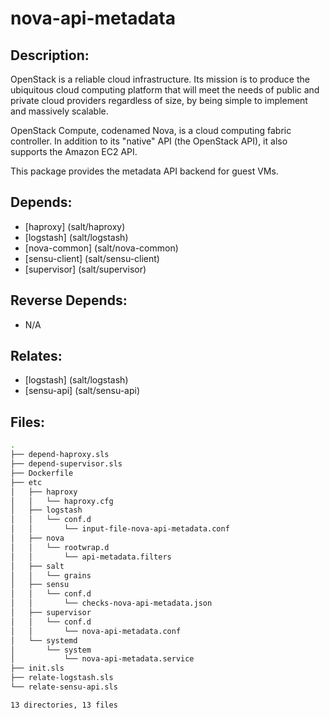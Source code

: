 # nova-api-metadata

## Description:

OpenStack is a reliable cloud infrastructure. Its mission is to produce the ubiquitous cloud computing platform that will meet the needs of public and private cloud providers regardless of size, by being simple to implement and massively scalable.

OpenStack Compute, codenamed Nova, is a cloud computing fabric controller. In addition to its "native" API (the OpenStack API), it also supports the Amazon EC2 API.

This package provides the metadata API backend for guest VMs.

## Depends:

  -  [haproxy] (salt/haproxy)
  -  [logstash] (salt/logstash)
  -  [nova-common] (salt/nova-common)
  -  [sensu-client] (salt/sensu-client)
  -  [supervisor] (salt/supervisor)

## Reverse Depends:

  -  N/A

## Relates:

  -  [logstash] (salt/logstash)
  -  [sensu-api] (salt/sensu-api)

## Files:

```bash
.
├── depend-haproxy.sls
├── depend-supervisor.sls
├── Dockerfile
├── etc
│   ├── haproxy
│   │   └── haproxy.cfg
│   ├── logstash
│   │   └── conf.d
│   │       └── input-file-nova-api-metadata.conf
│   ├── nova
│   │   └── rootwrap.d
│   │       └── api-metadata.filters
│   ├── salt
│   │   └── grains
│   ├── sensu
│   │   └── conf.d
│   │       └── checks-nova-api-metadata.json
│   ├── supervisor
│   │   └── conf.d
│   │       └── nova-api-metadata.conf
│   └── systemd
│       └── system
│           └── nova-api-metadata.service
├── init.sls
├── relate-logstash.sls
└── relate-sensu-api.sls

13 directories, 13 files
```
